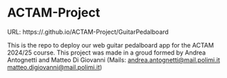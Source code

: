 # ACTAM-Project

URL: https://.github.io/ACTAM-Project/GuitarPedalboard

This is the repo to deploy our web guitar pedalboard app for the ACTAM 2024/25 course.
This project was made in a groud formed by Andrea Antognetti and Matteo Di Giovanni
(Mails: andrea.antognetti@mail.polimi.it matteo.digiovanni@mail.polimi.it)
